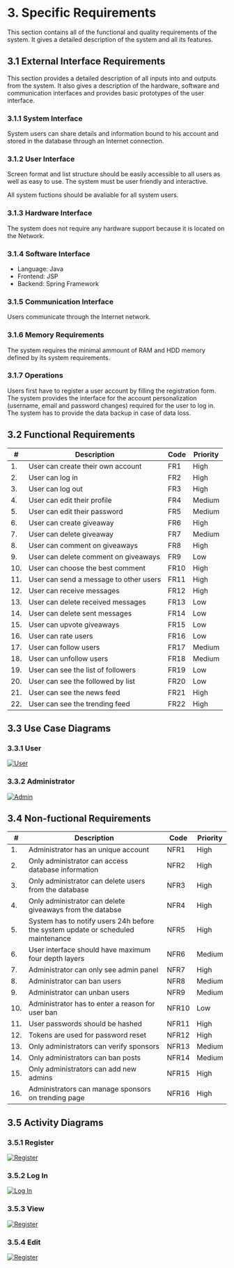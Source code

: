 # 3. Specific Requirements

This section contains all of the functional and quality requirements of the system. It gives a detailed description of the system and all its features. 

## 3.1 External Interface Requirements

This section provides a detailed description of all inputs into and outputs from the system. It also gives a description of the hardware, software and communication interfaces and provides basic prototypes of the user interface.

### 3.1.1 System Interface

System users can share details and information bound to his account and stored in the database through an Internet connection.

### 3.1.2 User Interface

Screen format and list structure should be easily accessible to all users as well as easy to use. The system must be user friendly and interactive.

All system fuctions should be avaliable for all system users.

### 3.1.3 Hardware Interface

The system does not require any hardware support because it is located on the Network.

### 3.1.4 Software Interface

- Language: Java
- Frontend: JSP
- Backend: Spring Framework

### 3.1.5 Communication Interface

Users communicate through the Internet network.

### 3.1.6 Memory Requirements

The system requires the minimal ammount of RAM and HDD memory defined by its system requirements.

### 3.1.7 Operations

Users first have to register a user account by filling the registration form. The system provides the interface for the account personalization (username, email and password changes) required for the user to log in. The system has to provide the data backup in case of data loss.

## 3.2 Functional Requirements

| #   | Description                            | Code | Priority |
|-----|----------------------------------------|------|----------|
| 1.  | User can create their own account      | FR1  | High     |
| 2.  | User can log in                        | FR2  | High     |
| 3.  | User can log out                       | FR3  | High     |
| 4.  | User can edit their profile            | FR4  | Medium   |
| 5.  | User can edit their password           | FR5  | Medium   |
| 6.  | User can create giveaway               | FR6  | High     |
| 7.  | User can delete giveaway               | FR7  | Medium   |
| 8.  | User can comment on giveaways          | FR8  | High     |
| 9.  | User can delete comment on giveaways   | FR9  | Low      |
| 10. | User can choose the best comment       | FR10 | High     |
| 11. | User can send a message to other users | FR11 | High     |
| 12. | User can receive messages   		   | FR12 | High     |
| 13. | User can delete received messages      | FR13 | Low      |
| 14. | User can delete sent messages          | FR14 | Low      |
| 15. | User can upvote giveaways          	   | FR15 | Low      |
| 16. | User can rate users          		   | FR16 | Low      |
| 17. | User can follow users          		   | FR17 | Medium   |
| 18. | User can unfollow users        		   | FR18 | Medium   |
| 19. | User can see the list of followers     | FR19 | Low      |
| 20. | User can see the followed by list      | FR20 | Low      |
| 21. | User can see the news feed     		   | FR21 | High     |
| 22. | User can see the trending feed 		   | FR22 | High     |

## 3.3 Use Case Diagrams

### 3.3.1 User

[![User](../images/usecaseuser.png)](../images/usecaseuser.png)

### 3.3.2 Administrator

[![Admin](../images/usecaseadmin.png)](../images/usecaseadmin.png)

## 3.4 Non-fuctional Requirements

| #   | Description                            											  | Code  | Priority |
|-----|-----------------------------------------------------------------------------------|-------|----------|
| 1.  | Administrator has an unique account      										  | NFR1  | High     |
| 2.  | Only administrator can access database information                        		  | NFR2  | High     |
| 3.  | Only administrator can delete users from the database                       	  | NFR3  | High     |
| 4.  | Only administrator can delete giveaways from the databse            			  | NFR4  | High   	 |
| 5.  | System has to notify users 24h before the system update or scheduled maintenance  | NFR5  | High     |
| 6.  | User interface should have maximum four depth layers               				  | NFR6  | Medium   |
| 7.  | Administrator can only see admin panel         									  | NFR7  | High     |
| 8.  | Administrator can ban users   													  | NFR8  | Medium   |
| 9.  | Administrator can unban users       											  | NFR9  | Medium   |
| 10. | Administrator has to enter a reason for user ban 								  | NFR10 | Low      |
| 11. | User passwords should be hashed   												  | NFR11 | High     |
| 12. | Tokens are used for password reset   											  | NFR12 | High     |
| 13. | Only administrators can verify sponsors  										  | NFR13 | Medium   |
| 14. | Only administrators can ban posts   											  | NFR14 | Medium   |
| 15. | Only administrators can add new admins   										  | NFR15 | High     |
| 16. | Administrators can manage sponsors on trending page   							  | NFR16 | High     |

## 3.5 Activity Diagrams

### 3.5.1 Register

[![Register](../images/activityregister.png)](../images/activityregister.png)

### 3.5.2 Log In

[![Log In](../images/activitylogin.png)](../images/activitylogin.png)

### 3.5.3 View

[![Register](../images/activityview.png)](../images/activityview.png)

### 3.5.4 Edit

[![Register](../images/activityedit.png)](../images/activityedit.png)